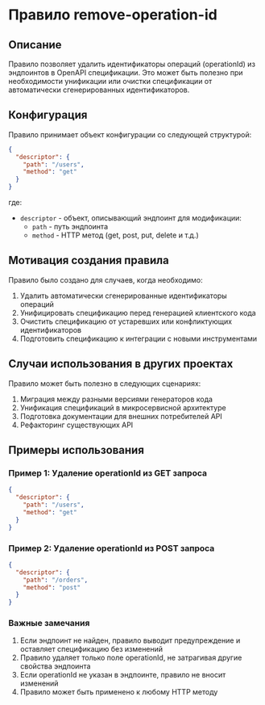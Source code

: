 # Правило remove-operation-id

## Описание
Правило позволяет удалить идентификаторы операций (operationId) из эндпоинтов в OpenAPI спецификации. Это может быть полезно при необходимости унификации или очистки спецификации от автоматически сгенерированных идентификаторов.

## Конфигурация
Правило принимает объект конфигурации со следующей структурой:

```json
{
  "descriptor": {
    "path": "/users",
    "method": "get"
  }
}
```

где:
- `descriptor` - объект, описывающий эндпоинт для модификации:
  - `path` - путь эндпоинта
  - `method` - HTTP метод (get, post, put, delete и т.д.)

## Мотивация создания правила
Правило было создано для случаев, когда необходимо:
1. Удалить автоматически сгенерированные идентификаторы операций
2. Унифицировать спецификацию перед генерацией клиентского кода
3. Очистить спецификацию от устаревших или конфликтующих идентификаторов
4. Подготовить спецификацию к интеграции с новыми инструментами

## Случаи использования в других проектах
Правило может быть полезно в следующих сценариях:

1. Миграция между разными версиями генераторов кода
2. Унификация спецификаций в микросервисной архитектуре
3. Подготовка документации для внешних потребителей API
4. Рефакторинг существующих API

## Примеры использования

### Пример 1: Удаление operationId из GET запроса
```json
{
  "descriptor": {
    "path": "/users",
    "method": "get"
  }
}
```

### Пример 2: Удаление operationId из POST запроса
```json
{
  "descriptor": {
    "path": "/orders",
    "method": "post"
  }
}
```

### Важные замечания
1. Если эндпоинт не найден, правило выводит предупреждение и оставляет спецификацию без изменений
2. Правило удаляет только поле operationId, не затрагивая другие свойства эндпоинта
3. Если operationId не указан в эндпоинте, правило не вносит изменений
4. Правило может быть применено к любому HTTP методу 